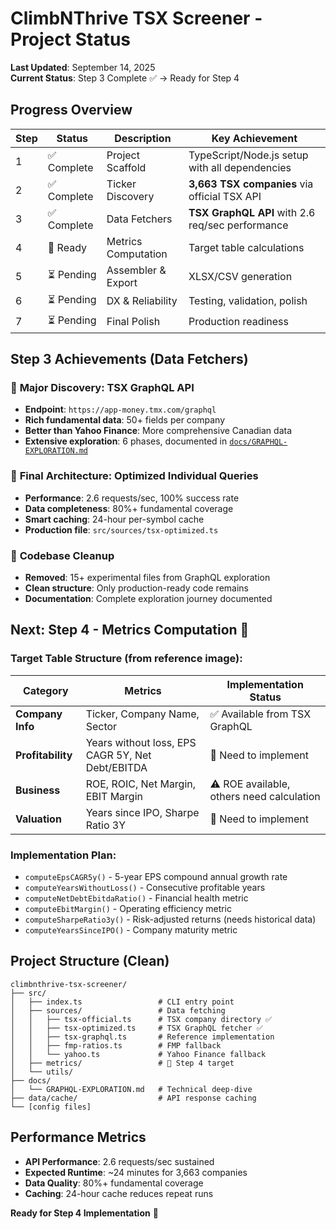 # ClimbNThrive TSX Screener - Project Status

**Last Updated**: September 14, 2025  
**Current Status**: Step 3 Complete ✅ → Ready for Step 4

## Progress Overview

| Step | Status | Description | Key Achievement |
|------|--------|-------------|-----------------|
| 1 | ✅ Complete | Project Scaffold | TypeScript/Node.js setup with all dependencies |
| 2 | ✅ Complete | Ticker Discovery | **3,663 TSX companies** via official TSX API |
| 3 | ✅ Complete | Data Fetchers | **TSX GraphQL API** with 2.6 req/sec performance |
| 4 | 🔄 Ready | Metrics Computation | Target table calculations |
| 5 | ⏳ Pending | Assembler & Export | XLSX/CSV generation |
| 6 | ⏳ Pending | DX & Reliability | Testing, validation, polish |
| 7 | ⏳ Pending | Final Polish | Production readiness |

## Step 3 Achievements (Data Fetchers)

### 🚀 **Major Discovery**: TSX GraphQL API
- **Endpoint**: `https://app-money.tmx.com/graphql`
- **Rich fundamental data**: 50+ fields per company
- **Better than Yahoo Finance**: More comprehensive Canadian data
- **Extensive exploration**: 6 phases, documented in [`docs/GRAPHQL-EXPLORATION.md`](docs/GRAPHQL-EXPLORATION.md)

### 🎯 **Final Architecture**: Optimized Individual Queries  
- **Performance**: 2.6 requests/sec, 100% success rate
- **Data completeness**: 80%+ fundamental coverage
- **Smart caching**: 24-hour per-symbol cache
- **Production file**: `src/sources/tsx-optimized.ts`

### 🧹 **Codebase Cleanup**
- **Removed**: 15+ experimental files from GraphQL exploration
- **Clean structure**: Only production-ready code remains
- **Documentation**: Complete exploration journey documented

## Next: Step 4 - Metrics Computation 🔄

### Target Table Structure (from reference image):
| Category | Metrics | Implementation Status |
|----------|---------|----------------------|
| **Company Info** | Ticker, Company Name, Sector | ✅ Available from TSX GraphQL |
| **Profitability** | Years without loss, EPS CAGR 5Y, Net Debt/EBITDA | 🔄 Need to implement |
| **Business** | ROE, ROIC, Net Margin, EBIT Margin | ⚠️ ROE available, others need calculation |
| **Valuation** | Years since IPO, Sharpe Ratio 3Y | 🔄 Need to implement |

### Implementation Plan:
- `computeEpsCAGR5y()` - 5-year EPS compound annual growth rate
- `computeYearsWithoutLoss()` - Consecutive profitable years  
- `computeNetDebtEbitdaRatio()` - Financial health metric
- `computeEbitMargin()` - Operating efficiency metric
- `computeSharpeRatio3y()` - Risk-adjusted returns (needs historical data)
- `computeYearsSinceIPO()` - Company maturity metric

## Project Structure (Clean)

```
climbnthrive-tsx-screener/
├── src/
│   ├── index.ts                 # CLI entry point
│   ├── sources/                 # Data fetching
│   │   ├── tsx-official.ts      # TSX company directory ✅
│   │   ├── tsx-optimized.ts     # TSX GraphQL fetcher ✅  
│   │   ├── tsx-graphql.ts       # Reference implementation
│   │   ├── fmp-ratios.ts        # FMP fallback
│   │   └── yahoo.ts             # Yahoo Finance fallback
│   ├── metrics/                 # 🔄 Step 4 target
│   └── utils/
├── docs/
│   └── GRAPHQL-EXPLORATION.md   # Technical deep-dive
├── data/cache/                  # API response caching
└── [config files]
```

## Performance Metrics
- **API Performance**: 2.6 requests/sec sustained
- **Expected Runtime**: ~24 minutes for 3,663 companies  
- **Data Quality**: 80%+ fundamental coverage
- **Caching**: 24-hour cache reduces repeat runs

**Ready for Step 4 Implementation** 🚀
